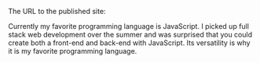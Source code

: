 The URL to the published site:


Currently my favorite programming language is JavaScript. I picked up full stack web development over the summer and was surprised that you could create both a front-end and back-end with JavaScript. Its versatility is why it is my favorite programming language.